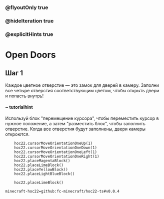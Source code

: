 ### @flyoutOnly true
### @hideIteration true
### @explicitHints true


# Open Doors

## Шаг 1  
Каждое цветное отверстие — это замок для дверей в камеру. Заполни все четыре отверстия соответствующим цветом, чтобы открыть двери и попасть внутрь!  

#### ~ tutorialhint 
Используй блок "перемещение курсора", чтобы переместить курсор в нужное положение, а затем "разместить блок", чтобы заполнить отверстие. Когда все отверстия будут заполнены, двери камеры откроются.  

```ghost
    hoc22.cursorMoveOrientationOneUp(1)
    hoc22.cursorMoveOrientationOneDown(1)
    hoc22.cursorMoveOrientationOneLeft(1)
    hoc22.cursorMoveOrientationOneRight(1)
    hoc22.placeMagentaBlock()
    hoc22.placeLimeBlock()
    hoc22.placeYellowBlock()
    hoc22.placeLightBlueBlock()

```
```template
    hoc22.placeLimeBlock()
```

```package
minecraft-hoc22=github:fc-minecraft/hoc22-ts#v0.0.4
```